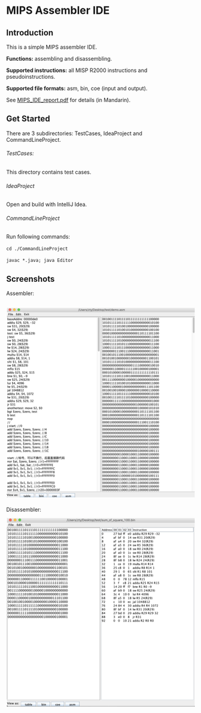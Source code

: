 # MIPS Assembler IDE

## Introduction

This is a simple MIPS assembler IDE.

**Functions:** assembling and disassembling.

**Supported instructions:** all MISP R2000 instructions and pseudoinstructions.

**Supported file formats:** asm, bin, coe (input and output).

See [MIPS_IDE_report.pdf](./MIPS_IDE_report.pdf) for details (in Mandarin).

## Get Started

There are 3 subdirectories: TestCases, IdeaProject and CommandLineProject.

###### TestCases:

This directory contains test cases.

###### IdeaProject

Open and build with IntelliJ Idea.

###### CommandLineProject

Run following commands:

`cd ./CommandLineProject`

`javac *.java; java Editor`

## Screenshots

Assembler:

## ![screenshot1](./screenshot1.png)

Disassembler:

![screenshot2](./screenshot2.png)









